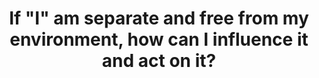 ---
title: 'If "I" am separate and free from my environment, how can I influence it and act on it?'
tags: self consciousness human non-dual
star: true
order: 8
---